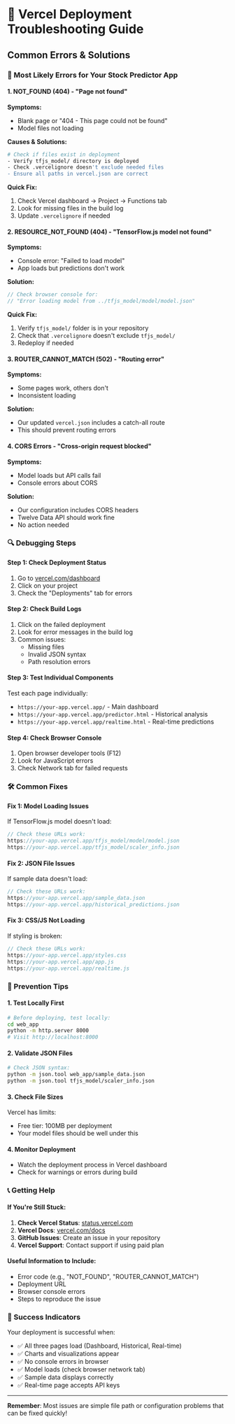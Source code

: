 # 🔧 Vercel Deployment Troubleshooting Guide

## Common Errors & Solutions

### 🚨 Most Likely Errors for Your Stock Predictor App

#### 1. **NOT_FOUND (404)** - "Page not found"
**Symptoms:** 
- Blank page or "404 - This page could not be found"
- Model files not loading

**Causes & Solutions:**
```bash
# Check if files exist in deployment
- Verify tfjs_model/ directory is deployed
- Check .vercelignore doesn't exclude needed files
- Ensure all paths in vercel.json are correct
```

**Quick Fix:**
1. Check Vercel dashboard → Project → Functions tab
2. Look for missing files in the build log
3. Update `.vercelignore` if needed

#### 2. **RESOURCE_NOT_FOUND (404)** - "TensorFlow.js model not found"
**Symptoms:**
- Console error: "Failed to load model"
- App loads but predictions don't work

**Solution:**
```javascript
// Check browser console for:
// "Error loading model from ../tfjs_model/model/model.json"
```

**Quick Fix:**
1. Verify `tfjs_model/` folder is in your repository
2. Check that `.vercelignore` doesn't exclude `tfjs_model/`
3. Redeploy if needed

#### 3. **ROUTER_CANNOT_MATCH (502)** - "Routing error"
**Symptoms:**
- Some pages work, others don't
- Inconsistent loading

**Solution:**
- Our updated `vercel.json` includes a catch-all route
- This should prevent routing errors

#### 4. **CORS Errors** - "Cross-origin request blocked"
**Symptoms:**
- Model loads but API calls fail
- Console errors about CORS

**Solution:**
- Our configuration includes CORS headers
- Twelve Data API should work fine
- No action needed

### 🔍 Debugging Steps

#### Step 1: Check Deployment Status
1. Go to [vercel.com/dashboard](https://vercel.com/dashboard)
2. Click on your project
3. Check the "Deployments" tab for errors

#### Step 2: Check Build Logs
1. Click on the failed deployment
2. Look for error messages in the build log
3. Common issues:
   - Missing files
   - Invalid JSON syntax
   - Path resolution errors

#### Step 3: Test Individual Components
Test each page individually:
- `https://your-app.vercel.app/` - Main dashboard
- `https://your-app.vercel.app/predictor.html` - Historical analysis
- `https://your-app.vercel.app/realtime.html` - Real-time predictions

#### Step 4: Check Browser Console
1. Open browser developer tools (F12)
2. Look for JavaScript errors
3. Check Network tab for failed requests

### 🛠️ Common Fixes

#### Fix 1: Model Loading Issues
If TensorFlow.js model doesn't load:

```javascript
// Check these URLs work:
https://your-app.vercel.app/tfjs_model/model/model.json
https://your-app.vercel.app/tfjs_model/scaler_info.json
```

#### Fix 2: JSON File Issues
If sample data doesn't load:

```javascript
// Check these URLs work:
https://your-app.vercel.app/sample_data.json
https://your-app.vercel.app/historical_predictions.json
```

#### Fix 3: CSS/JS Not Loading
If styling is broken:

```javascript
// Check these URLs work:
https://your-app.vercel.app/styles.css
https://your-app.vercel.app/app.js
https://your-app.vercel.app/realtime.js
```

### 🚀 Prevention Tips

#### 1. Test Locally First
```bash
# Before deploying, test locally:
cd web_app
python -m http.server 8000
# Visit http://localhost:8000
```

#### 2. Validate JSON Files
```bash
# Check JSON syntax:
python -m json.tool web_app/sample_data.json
python -m json.tool tfjs_model/scaler_info.json
```

#### 3. Check File Sizes
Vercel has limits:
- Free tier: 100MB per deployment
- Your model files should be well under this

#### 4. Monitor Deployment
- Watch the deployment process in Vercel dashboard
- Check for warnings or errors during build

### 📞 Getting Help

#### If You're Still Stuck:

1. **Check Vercel Status**: [status.vercel.com](https://status.vercel.com)
2. **Vercel Docs**: [vercel.com/docs](https://vercel.com/docs)
3. **GitHub Issues**: Create an issue in your repository
4. **Vercel Support**: Contact support if using paid plan

#### Useful Information to Include:
- Error code (e.g., "NOT_FOUND", "ROUTER_CANNOT_MATCH")
- Deployment URL
- Browser console errors
- Steps to reproduce the issue

### 🎯 Success Indicators

Your deployment is successful when:
- ✅ All three pages load (Dashboard, Historical, Real-time)
- ✅ Charts and visualizations appear
- ✅ No console errors in browser
- ✅ Model loads (check browser network tab)
- ✅ Sample data displays correctly
- ✅ Real-time page accepts API keys

---

**Remember**: Most issues are simple file path or configuration problems that can be fixed quickly!
